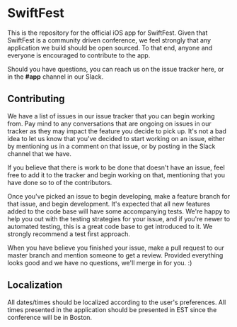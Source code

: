 # SwiftFest 
This is the repository for the official iOS app for SwiftFest. Given that SwiftFest is a community driven conference, we feel strongly that any application we build should be open sourced. To that end, anyone and everyone is encouraged to contribute to the app. 

Should you have questions, you can reach us on the issue tracker here, or in the **#app** channel in our Slack.

## Contributing
We have a list of issues in our issue tracker that you can begin working from. Pay mind to any conversations that are ongoing on issues in our tracker as they may impact the feature you decide to pick up. It's not a bad idea to let us know that you've decided to start working on an issue, either by mentioning us in a comment on that issue, or by posting in the Slack channel that we have.

If you believe that there is work to be done that doesn't have an issue, feel free to add it to the tracker and begin working on that, mentioning that you have done so to of the contributors.

Once you've picked an issue to begin developing, make a feature branch for that issue, and begin development. It's expected that all new features added to the code base will have some accompanying tests. We're happy to help you out with the testing strategies for your issue, and if you're newer to automated testing, this is a great code base to get introduced to it. We strongly recommend a test first approach.

When you have believe you finished your issue, make a pull request to our master branch and mention someone to get a review. Provided everything looks good and we have no questions, we'll merge in for you. :)

## Localization
All dates/times should be localized according to the user's preferences. All times presented in the application should be presented in EST since the conference will be in Boston.


